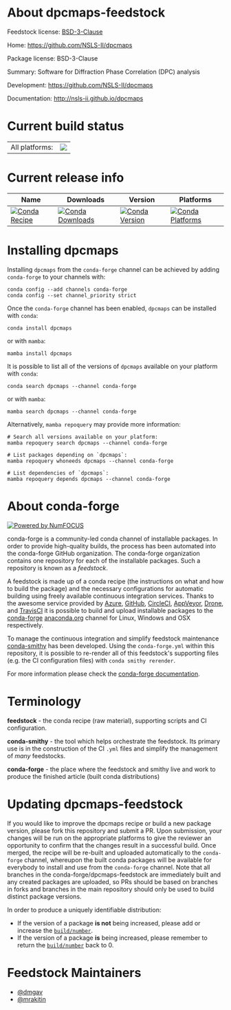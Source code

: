 About dpcmaps-feedstock
=======================

Feedstock license: [BSD-3-Clause](https://github.com/conda-forge/dpcmaps-feedstock/blob/main/LICENSE.txt)

Home: https://github.com/NSLS-II/dpcmaps

Package license: BSD-3-Clause

Summary: Software for Diffraction Phase Correlation (DPC) analysis

Development: https://github.com/NSLS-II/dpcmaps

Documentation: http://nsls-ii.github.io/dpcmaps

Current build status
====================


<table><tr><td>All platforms:</td>
    <td>
      <a href="https://dev.azure.com/conda-forge/feedstock-builds/_build/latest?definitionId=13767&branchName=main">
        <img src="https://dev.azure.com/conda-forge/feedstock-builds/_apis/build/status/dpcmaps-feedstock?branchName=main">
      </a>
    </td>
  </tr>
</table>

Current release info
====================

| Name | Downloads | Version | Platforms |
| --- | --- | --- | --- |
| [![Conda Recipe](https://img.shields.io/badge/recipe-dpcmaps-green.svg)](https://anaconda.org/conda-forge/dpcmaps) | [![Conda Downloads](https://img.shields.io/conda/dn/conda-forge/dpcmaps.svg)](https://anaconda.org/conda-forge/dpcmaps) | [![Conda Version](https://img.shields.io/conda/vn/conda-forge/dpcmaps.svg)](https://anaconda.org/conda-forge/dpcmaps) | [![Conda Platforms](https://img.shields.io/conda/pn/conda-forge/dpcmaps.svg)](https://anaconda.org/conda-forge/dpcmaps) |

Installing dpcmaps
==================

Installing `dpcmaps` from the `conda-forge` channel can be achieved by adding `conda-forge` to your channels with:

```
conda config --add channels conda-forge
conda config --set channel_priority strict
```

Once the `conda-forge` channel has been enabled, `dpcmaps` can be installed with `conda`:

```
conda install dpcmaps
```

or with `mamba`:

```
mamba install dpcmaps
```

It is possible to list all of the versions of `dpcmaps` available on your platform with `conda`:

```
conda search dpcmaps --channel conda-forge
```

or with `mamba`:

```
mamba search dpcmaps --channel conda-forge
```

Alternatively, `mamba repoquery` may provide more information:

```
# Search all versions available on your platform:
mamba repoquery search dpcmaps --channel conda-forge

# List packages depending on `dpcmaps`:
mamba repoquery whoneeds dpcmaps --channel conda-forge

# List dependencies of `dpcmaps`:
mamba repoquery depends dpcmaps --channel conda-forge
```


About conda-forge
=================

[![Powered by
NumFOCUS](https://img.shields.io/badge/powered%20by-NumFOCUS-orange.svg?style=flat&colorA=E1523D&colorB=007D8A)](https://numfocus.org)

conda-forge is a community-led conda channel of installable packages.
In order to provide high-quality builds, the process has been automated into the
conda-forge GitHub organization. The conda-forge organization contains one repository
for each of the installable packages. Such a repository is known as a *feedstock*.

A feedstock is made up of a conda recipe (the instructions on what and how to build
the package) and the necessary configurations for automatic building using freely
available continuous integration services. Thanks to the awesome service provided by
[Azure](https://azure.microsoft.com/en-us/services/devops/), [GitHub](https://github.com/),
[CircleCI](https://circleci.com/), [AppVeyor](https://www.appveyor.com/),
[Drone](https://cloud.drone.io/welcome), and [TravisCI](https://travis-ci.com/)
it is possible to build and upload installable packages to the
[conda-forge](https://anaconda.org/conda-forge) [anaconda.org](https://anaconda.org/)
channel for Linux, Windows and OSX respectively.

To manage the continuous integration and simplify feedstock maintenance
[conda-smithy](https://github.com/conda-forge/conda-smithy) has been developed.
Using the ``conda-forge.yml`` within this repository, it is possible to re-render all of
this feedstock's supporting files (e.g. the CI configuration files) with ``conda smithy rerender``.

For more information please check the [conda-forge documentation](https://conda-forge.org/docs/).

Terminology
===========

**feedstock** - the conda recipe (raw material), supporting scripts and CI configuration.

**conda-smithy** - the tool which helps orchestrate the feedstock.
                   Its primary use is in the construction of the CI ``.yml`` files
                   and simplify the management of *many* feedstocks.

**conda-forge** - the place where the feedstock and smithy live and work to
                  produce the finished article (built conda distributions)


Updating dpcmaps-feedstock
==========================

If you would like to improve the dpcmaps recipe or build a new
package version, please fork this repository and submit a PR. Upon submission,
your changes will be run on the appropriate platforms to give the reviewer an
opportunity to confirm that the changes result in a successful build. Once
merged, the recipe will be re-built and uploaded automatically to the
`conda-forge` channel, whereupon the built conda packages will be available for
everybody to install and use from the `conda-forge` channel.
Note that all branches in the conda-forge/dpcmaps-feedstock are
immediately built and any created packages are uploaded, so PRs should be based
on branches in forks and branches in the main repository should only be used to
build distinct package versions.

In order to produce a uniquely identifiable distribution:
 * If the version of a package **is not** being increased, please add or increase
   the [``build/number``](https://docs.conda.io/projects/conda-build/en/latest/resources/define-metadata.html#build-number-and-string).
 * If the version of a package **is** being increased, please remember to return
   the [``build/number``](https://docs.conda.io/projects/conda-build/en/latest/resources/define-metadata.html#build-number-and-string)
   back to 0.

Feedstock Maintainers
=====================

* [@dmgav](https://github.com/dmgav/)
* [@mrakitin](https://github.com/mrakitin/)

